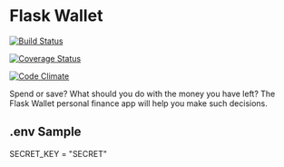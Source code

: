 # Flask Wallet

[![Build Status](https://travis-ci.org/evansmusomi/flask-wallet.svg?branch=master)](https://travis-ci.org/evansmusomi/flask-wallet)

[![Coverage Status](https://coveralls.io/repos/github/evansmusomi/flask-wallet/badge.svg?branch=master)](https://coveralls.io/github/evansmusomi/flask-wallet?branch=master)

[![Code Climate](https://codeclimate.com/github/evansmusomi/flask-wallet/badges/gpa.svg)](https://codeclimate.com/github/evansmusomi/flask-wallet)

Spend or save? What should you do with the money you have left? The Flask Wallet personal finance app will help you make such decisions.

## .env Sample

SECRET_KEY = "SECRET"